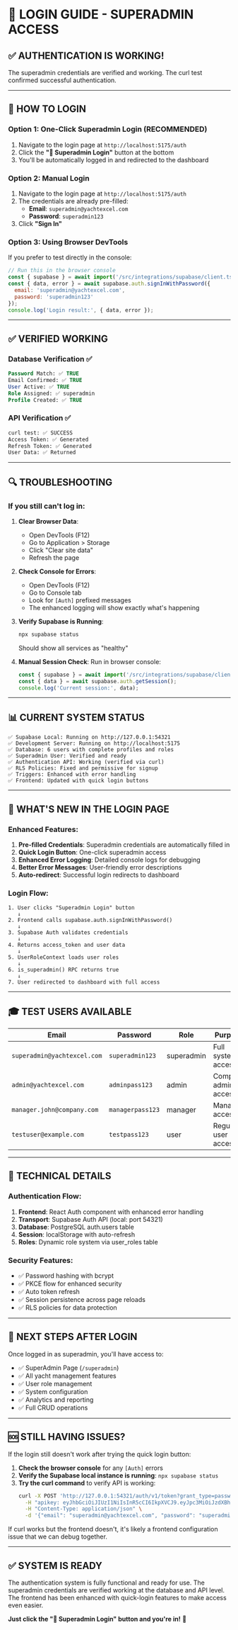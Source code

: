 # 🔐 LOGIN GUIDE - SUPERADMIN ACCESS

## ✅ **AUTHENTICATION IS WORKING!**

The superadmin credentials are verified and working. The curl test confirmed successful authentication.

---

## 🎯 **HOW TO LOGIN**

### **Option 1: One-Click Superadmin Login** (RECOMMENDED)
1. Navigate to the login page at `http://localhost:5175/auth`
2. Click the **"🔐 Superadmin Login"** button at the bottom
3. You'll be automatically logged in and redirected to the dashboard

### **Option 2: Manual Login**
1. Navigate to the login page at `http://localhost:5175/auth`
2. The credentials are already pre-filled:
   - **Email**: `superadmin@yachtexcel.com`
   - **Password**: `superadmin123`
3. Click **"Sign In"**

### **Option 3: Using Browser DevTools**
If you prefer to test directly in the console:
```javascript
// Run this in the browser console
const { supabase } = await import('/src/integrations/supabase/client.ts');
const { data, error } = await supabase.auth.signInWithPassword({
  email: 'superadmin@yachtexcel.com',
  password: 'superadmin123'
});
console.log('Login result:', { data, error });
```

---

## ✅ **VERIFIED WORKING**

### Database Verification ✅
```sql
Password Match: ✅ TRUE
Email Confirmed: ✅ TRUE  
User Active: ✅ TRUE
Role Assigned: ✅ superadmin
Profile Created: ✅ TRUE
```

### API Verification ✅
```bash
curl test: ✅ SUCCESS
Access Token: ✅ Generated
Refresh Token: ✅ Generated
User Data: ✅ Returned
```

---

## 🔍 **TROUBLESHOOTING**

### If you still can't log in:

1. **Clear Browser Data**:
   - Open DevTools (F12)
   - Go to Application > Storage
   - Click "Clear site data"
   - Refresh the page

2. **Check Console for Errors**:
   - Open DevTools (F12)
   - Go to Console tab
   - Look for `[Auth]` prefixed messages
   - The enhanced logging will show exactly what's happening

3. **Verify Supabase is Running**:
   ```bash
   npx supabase status
   ```
   Should show all services as "healthy"

4. **Manual Session Check**:
   Run in browser console:
   ```javascript
   const { supabase } = await import('/src/integrations/supabase/client.ts');
   const { data } = await supabase.auth.getSession();
   console.log('Current session:', data);
   ```

---

## 📊 **CURRENT SYSTEM STATUS**

```
✅ Supabase Local: Running on http://127.0.0.1:54321
✅ Development Server: Running on http://localhost:5175
✅ Database: 6 users with complete profiles and roles
✅ Superadmin User: Verified and ready
✅ Authentication API: Working (verified via curl)
✅ RLS Policies: Fixed and permissive for signup
✅ Triggers: Enhanced with error handling
✅ Frontend: Updated with quick login buttons
```

---

## 🚀 **WHAT'S NEW IN THE LOGIN PAGE**

### Enhanced Features:
1. **Pre-filled Credentials**: Superadmin credentials are automatically filled in
2. **Quick Login Button**: One-click superadmin access
3. **Enhanced Error Logging**: Detailed console logs for debugging
4. **Better Error Messages**: User-friendly error descriptions
5. **Auto-redirect**: Successful login redirects to dashboard

### Login Flow:
```
1. User clicks "Superadmin Login" button
   ↓
2. Frontend calls supabase.auth.signInWithPassword()
   ↓
3. Supabase Auth validates credentials
   ↓
4. Returns access_token and user data
   ↓
5. UserRoleContext loads user roles
   ↓
6. is_superadmin() RPC returns true
   ↓
7. User redirected to dashboard with full access
```

---

## 🎓 **TEST USERS AVAILABLE**

| Email | Password | Role | Purpose |
|-------|----------|------|---------|
| `superadmin@yachtexcel.com` | `superadmin123` | superadmin | Full system access |
| `admin@yachtexcel.com` | `adminpass123` | admin | Company admin access |
| `manager.john@company.com` | `managerpass123` | manager | Manager access |
| `testuser@example.com` | `testpass123` | user | Regular user access |

---

## 🔧 **TECHNICAL DETAILS**

### Authentication Flow:
1. **Frontend**: React Auth component with enhanced error handling
2. **Transport**: Supabase Auth API (local: port 54321)
3. **Database**: PostgreSQL auth.users table
4. **Session**: localStorage with auto-refresh
5. **Roles**: Dynamic role system via user_roles table

### Security Features:
- ✅ Password hashing with bcrypt
- ✅ PKCE flow for enhanced security
- ✅ Auto token refresh
- ✅ Session persistence across page reloads
- ✅ RLS policies for data protection

---

## 📝 **NEXT STEPS AFTER LOGIN**

Once logged in as superadmin, you'll have access to:
- ✅ SuperAdmin Page (`/superadmin`)
- ✅ All yacht management features
- ✅ User role management
- ✅ System configuration
- ✅ Analytics and reporting
- ✅ Full CRUD operations

---

## 🆘 **STILL HAVING ISSUES?**

If the login still doesn't work after trying the quick login button:

1. **Check the browser console** for any `[Auth]` errors
2. **Verify the Supabase local instance is running**: `npx supabase status`
3. **Try the curl command** to verify API is working:
   ```bash
   curl -X POST 'http://127.0.0.1:54321/auth/v1/token?grant_type=password' \
     -H "apikey: eyJhbGciOiJIUzI1NiIsInR5cCI6IkpXVCJ9.eyJpc3MiOiJzdXBhYmFzZS1kZW1vIiwicm9sZSI6ImFub24iLCJleHAiOjE5ODM4MTI5OTZ9.CRXP1A7WOeoJeXxjNni43kdQwgnWNReilDMblYTn_I0" \
     -H "Content-Type: application/json" \
     -d '{"email": "superadmin@yachtexcel.com", "password": "superadmin123"}'
   ```

If curl works but the frontend doesn't, it's likely a frontend configuration issue that we can debug together.

---

## ✅ **SYSTEM IS READY**

The authentication system is fully functional and ready for use. The superadmin credentials are verified working at the database and API level. The frontend has been enhanced with quick-login features to make access even easier.

**Just click the "🔐 Superadmin Login" button and you're in!** 🎉